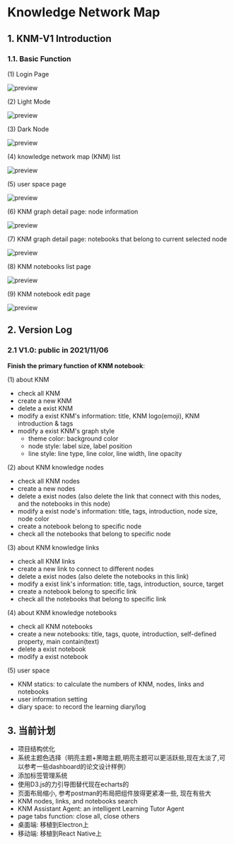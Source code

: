 # Knowledge Network Map

## 1. KNM-V1 Introduction

### 1.1. Basic Function

(1) Login Page

![preview](./src/assets/image/readme/login.png)

(2) Light Mode

![preview](./src/assets/image/readme/light-mode.png)

(3) Dark Node

![preview](./src/assets/image/readme/dark-mode.png)

(4) knowledge network map (KNM) list

![preview](./src/assets/image/readme/knm-list.png)

(5) user space page

![preview](./src/assets/image/readme/user-space.png)

(6) KNM graph detail page: node information

![preview](./src/assets/image/readme/knm-node-info.png)

(7) KNM graph detail page: notebooks that belong to current selected node

![preview](./src/assets/image/readme/knm-node-note.png)

(8) KNM notebooks list page

![preview](./src/assets/image/readme/knm-note-list.png)

(9) KNM notebook edit page

![preview](./src/assets/image/readme/knm-note-edit.png)

## 2. Version Log

### 2.1 V1.0: public in 2021/11/06

**Finish the primary function of KNM notebook**: 

(1) about KNM

- check all KNM
- create a new KNM
- delete a exist KNM
- modify a exist KNM's information: title, KNM logo(emoji), KNM introduction & tags
- modify a exist KNM's graph style
  - theme color: background color
  - node style: label size, label position
  - line style: line type, line color, line width, line opacity

(2) about KNM knowledge nodes

- check all KNM nodes
- create a new nodes
- delete a exist nodes (also delete the link that connect with this nodes, and the notebooks in this node)
- modify a exist node's information: title, tags, introduction, node size, node color
- create a notebook belong to specific node
- check all the notebooks that belong to specific node

(3) about KNM knowledge links

- check all KNM links
- create a new link to connect to different nodes
- delete a exist nodes (also delete the notebooks in this link)
- modify a exist link's information: title, tags, introduction, source, target
- create a notebook belong to specific link
- check all the notebooks that belong to specific link

(4) about KNM knowledge notebooks

- check all KNM notebooks
- create a new notebooks: title, tags, quote, introduction, self-defined property, main contain(text)
- delete a exist notebook
- modify a exist notebook

(5) user space

- KNM statics: to calculate the numbers of KNM, nodes, links and notebooks
- user information setting
- diary space: to record the learning diary/log

## 3. 当前计划

- 项目结构优化
- 系统主题色选择（明亮主题+黑暗主题,明亮主题可以更活跃些,现在太淡了,可以参考一些dashboard的论文设计样例）
- 添加标签管理系统
- 使用D3.js的力引导图替代现在echarts的
- 页面布局缩小, 参考postman的布局把组件放得更紧凑一些, 现在有些大
- KNM nodes, links, and notebooks search
- KNM Assistant Agent: an intelligent Learning Tutor Agent
- page tabs function: close all, close others
- 桌面端: 移植到Electron上
- 移动端: 移植到React Native上